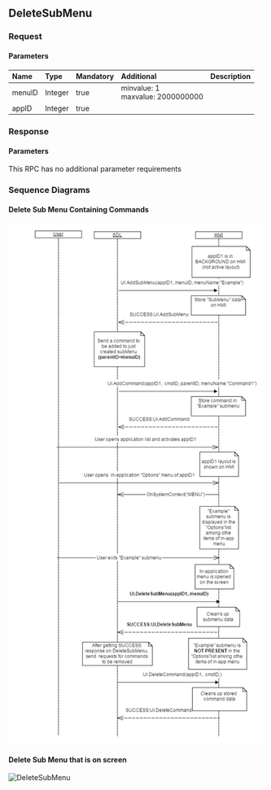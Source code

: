 ## DeleteSubMenu


### Request

#### Parameters

|Name|Type|Mandatory|Additional|Description|
|:---|:---|:--------|:---------|:----------|
|menuID|Integer|true|minvalue: 1<br>maxvalue: 2000000000||
|appID|Integer|true|||

### Response

#### Parameters

This RPC has no additional parameter requirements

### Sequence Diagrams
#### Delete Sub Menu Containing Commands
![DeleteSubMenu](./assets/DeleteSubMenuWithCommands.png)
#### Delete Sub Menu that is on screen
![DeleteSubMenu](./assets/DeleteSubMenuOnScreen.png)
